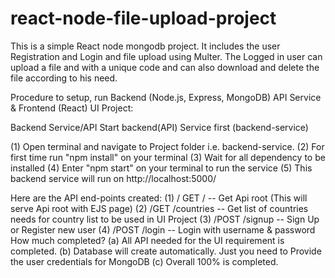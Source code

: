 # react-node-file-upload-project
This is a simple React node mongodb project. It includes the user Registration and Login and file upload using Multer. The Logged in user can upload a file and with a unique code  and can also download and delete the file according to his need. 

Procedure to setup, run Backend (Node.js, Express, MongoDB) API Service & Frontend (React) UI Project:

Backend Service/API
Start backend(API) Service first (backend-service)

(1) Open terminal and navigate to Project folder i.e. backend-service. (2) For first time run "npm install" on your terminal (3) Wait for all dependency to be installed (4) Enter "npm start" on your terminal to run the service (5) This backend service will run on http://localhost:5000/

Here are the API end-points created: (1) / GET / -- Get Api root (This will serve Api root with EJS page) (2) /GET /countries -- Get list of countries needs for country list to be used in UI Project (3) /POST /signup -- Sign Up or Register new user (4) /POST /login -- Login with username & password How much completed? (a) All API needed for the UI requirement is completed. (b) Database will create automatically. Just you need to Provide the user credentials for MongoDB (c) Overall 100% is completed.
